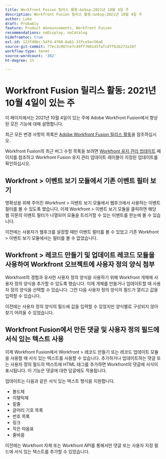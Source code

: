 ```yaml
---
title: Workfront Fusion 릴리스 활동:&nbsp;2021년 10월 4일 주
description: Workfront Fusion 릴리스 활동:&nbsp;2021년 10월 4일 주
author: Luke
draft: Probably
feature: Product Announcements, Workfront Fusion
recommendations: noDisplay, noCatalog
hidefromtoc: true
exl-id: 123f49bc-54fd-4f60-8a61-33fce5ec56a6
source-git-commit: 77ec3c007ce7c49ff760145fafcd7f62b273a18f
workflow-type: tm+mt
source-wordcount: '362'
ht-degree: 1%

---
```


# Workfront Fusion 릴리스 활동: 2021년 10월 4일이 있는 주

이 페이지에서는 2021년 10월 4일이 있는 주에 Adobe Workfront Fusion에서 향상된 모든 기능에 대해 설명합니다.

최근 모든 변경 사항의 목록은 [Adobe Workfront Fusion 릴리스 활동](/help/workfront-fusion/fusion-product-releases/fusion-release-activity.md)을 참조하십시오.

Workfront Fusion의 최근 버그 수정 목록을 보려면 [Workfront 유지 관리 업데이트](https://experienceleague.adobe.com/docs/workfront-known-issues/releases/current-updates.html?lang=ko) 페이지를 참조하고 Workfront Fusion 유지 관리 업데이트 레이블이 지정된 업데이트를 확인하십시오.

## Workfront > 이벤트 보기 모듈에서 기존 이벤트 필터 보기

명확성을 위해 주어진 Workfront > 이벤트 보기 모듈에서 웹후크에서 사용하는 이벤트 필터를 볼 수 있도록 했습니다. 이제 Workfront > 이벤트 보기 모듈을 클릭하면 해당 웹 히문의 이벤트 필터가 나열되어 모듈을 트리거할 수 있는 이벤트를 한눈에 볼 수 있습니다.

이전에는 사용자가 웹후크를 설정할 때만 이벤트 필터를 볼 수 있었고 기존 Workfront > 이벤트 보기 모듈에서는 필터를 볼 수 없었습니다.

## Workfront > 레코드 만들기 및 업데이트 레코드 모듈을 사용하여 Workfront 오브젝트에 사용자 정의 양식 첨부

Workfront의 경험과 유사한 사용자 정의 양식을 사용하기 위해 Workfront 개체에 사용자 정의 양식을 추가할 수 있도록 했습니다. 이제 개체를 만들거나 업데이트할 때 사용자 정의 양식을 선택할 수 있습니다. 그런 다음 사용자 정의 양식의 필드가 열리고 값을 입력할 수 있습니다.

이전에는 사용자 정의 양식의 필드에 값을 입력할 수 있었지만 양식별로 구성되지 않아 찾기 어려울 수 있었습니다.


## Workfront Fusion에서 만든 댓글 및 사용자 정의 필드에 서식 있는 텍스트 사용

이제 Workfront Fusion에서 Workfront > 레코드 만들기 또는 레코드 업데이트 모듈을 사용할 때 서식 있는 텍스트를 사용할 수 있습니다. 추가하거나 업데이트하는 댓글 또는 사용자 정의 필드의 텍스트에 HTML 태그를 추가하면 Workfront의 댓글에 서식이 표시됩니다. 이 기능은 댓글에 대한 답글에도 적용됩니다.

업데이트는 다음과 같은 서식 있는 텍스트 형식을 지원합니다.

* 볼드체
* 이탤릭체
* 밑줄
* 글머리 기호 목록
* 번호 목록
* 링크
* 작은 따옴표
* 줄바꿈

이전에는 Workfront 자체 또는 Workfront API를 통해서만 댓글 또는 사용자 지정 필드에 서식 있는 텍스트를 추가할 수 있었습니다.
